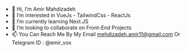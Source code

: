 - 👋 Hi, I’m Amir Mahdizadeh
- 👀 I’m interested in VueJs - TailwindCss - ReactJs
- 🌱 I’m currently learning Next.JS
- 💞️ I’m looking to collaborate on Front-End Projects
- 📫 You Can Reach Me By My Email mehdizadeh.amir11@gmail.com Or Telegram ID : @emir_vox

<!---
mahdizadehamir/mahdizadehamir is a ✨ special ✨ repository because its `README.md` (this file) appears on your GitHub profile.
You can click the Preview link to take a look at your changes.
--->
